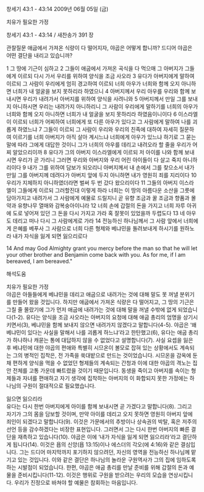 창세기 43:1 - 43:14 
2009년 06월 05일 (금)

치유가 필요한 가정



창세기 43:1 - 43:14 / 새찬송가 391 장


관찰질문
애굽에서 가져온 식량이 다 떨어지자, 야곱은 어떻게 합니까?
드디어 야곱은 어떤 결단을 내리고 있습니까?

1 그 땅에 기근이 심하고 2 그들이 애굽에서 가져온 곡식을 다 먹으매 그 아버지가 그들에게 이르되 다시 가서 우리를 위하여 양식을 조금 사오라 3 유다가 아버지에게 말하여 이르되 그 사람이 우리에게 엄히 경고하여 이르되 너희 아우가 너희와 함께 오지 아니하면 너희가 내 얼굴을 보지 못하리라 하였으니 4 아버지께서 우리 아우를 우리와 함께 보내시면 우리가 내려가서 아버지를 위하여 양식을 사려니와 5 아버지께서 만일 그를 보내지 아니하시면 우리는 내려가지 아니하리니 그 사람이 우리에게 말하기를 너희의 아우가 너희와 함께 오지 아니하면 너희가 내 얼굴을 보지 못하리라 하였음이니이다 6 이스라엘이 이르되 너희가 어찌하여 너희에게 또 다른 아우가 있다고 그 사람에게 말하여 나를 괴롭게 하였느냐  7 그들이 이르되 그 사람이 우리와 우리의 친족에 대하여 자세히 질문하여 이르기를 너희 아버지가 아직 살아 계시느냐 너희에게 아우가 있느냐 하기로 그 묻는 말에 따라 그에게 대답한 것이니 그가 너희의 아우를 데리고 내려오라 할 줄을 우리가 어찌 알았으리이까 8 유다가 그의 아버지 이스라엘에게 이르되 저 아이를 나와 함께 보내시면 우리가 곧 가리니 그러면 우리와 아버지와 우리 어린 아이들이 다 살고 죽지 아니하리이다 9 내가 그를 위하여 담보가 되오리니 아버지께서 내 손에서 그를 찾으소서 내가 만일 그를 아버지께 데려다가 아버지 앞에 두지 아니하면 내가 영원히 죄를 지리이다 10 우리가 지체하지 아니하였더라면 벌써 두 번 갔다 왔으리이다 
11 그들의 아버지 이스라엘이 그들에게 이르되 그러할진대 이렇게 하라 너희는 이 땅의 아름다운 소산을 그릇에 담아가지고 내려가서 그 사람에게 예물로 드릴지니 곧 유향 조금과 꿀 조금과 향품과 몰약과 유향나무 열매와 감복숭아이니라 12 너희 손에 갑절의 돈을 가지고 너희 자루 아귀에 도로 넣어져 있던 그 돈을 다시 가지고 가라 혹 잘못이 있었을까 두렵도다 13 네 아우도 데리고 떠나 다시 그 사람에게로 가라 14 전능하신 하나님께서 그 사람 앞에서 너희에게 은혜를 베푸사 그 사람으로 너희 다른 형제와 베냐민을 돌려보내게 하시기를 원하노라 내가 자식을 잃게 되면 잃으리로다  

14 And may God Almighty grant you mercy before the man so that he will let your other brother and Benjamin come back with you. As for me, if I am bereaved, I am bereaved."

해석도움





치유가 필요한 가정  
야곱은 아들들에게 베냐민을 데리고 애굽으로 내려가는 것에 대해 말도 못 꺼낼 분위기를 만들어 왔을 것입니다. 하지만 애굽에서 가져온 식량은 다 떨어지고, 그 땅의 기근은 그칠 줄 몰랐기에 그가 먼저 애굽에 내려가는 것에 대해 말을 꺼낼 수밖에 없게 되었습니다(1-2). 유다는 양식을 조금 사오라는 아버지의 요청에 대해 애굽 총리의 엄명을 상기시키면서(3), 베냐민을 함께 보내지 않으면 내려가지 않겠다고 말합니다(4-5). 야곱은 ‘왜 베냐민이 있다는 사실을 말해서 나를 괴롭게 하느냐’라고 한탄했고(6), 유다는 애굽 총리가 하나하나 캐묻는 통에 대답하지 않을 수 없었다고 설명합니다(7). 사실 요셉을 잃은 후 베냐민에 대한 야곱의 편애와 특별히 시므온이 볼모로 잡혀 있는 상황에서도 계속되는 그의 병적인 집착은, 전 가족을 쑥대밭으로 만드는 것이었습니다. 시므온을 감옥에 둔 채 편하게 양식을 먹을 수 없었던 형제들의 계속되는 간청과 이에 대한 야곱의 격노는 집안 전체를 고통 가운데 빠트렸을 것이기 때문입니다. 동생을 죽이고 아버지를 속이는 형제들과 자녀를 편애하고 자기 생각에 집착하는 아버지의 이 화합되지 못한 가정에는 하나님의 구원이 절대적으로 필요했습니다. 

잃으면 잃으리라  
유다는 다시 한번 아버지에게 아이를 함께 보내시면 곧 가겠다고 말합니다(8). 그리고 자기가 그의 몸을 담보할 것이며, 만약 아이를 데리고 오지 못하면 영원히 아버지 앞에 죄인이 되겠다고 말합니다(9). 이것은 가문에서의 추방이나 상속권의 박탈, 혹은 저주의 선언 등을 감수하겠다는 비장한 표현입니다. 그러면서 그는 다시 한번 아버지의 빠른 결단을 재촉하고 있습니다(10). 야곱은 이에 ‘내가 자식을 잃게 되면 잃으리라’라고 결단하게 됩니다(14). 이것은 욥의 신앙(욥 13:15)이나 에스더의 각오(에 4:16)와 같은 결심입니다. 그는 드디어 마지막까지 포기하지 않으려던, 자신의 영역을 전능하신 하나님께 맡기고 있는 것입니다. 이와 같은 결단은 하나님의 놀라운 구원역사가 그의 집에 임하도록 하는 시발점이 되었습니다. 한편, 야곱은 애굽 총리를 만날 준비를 위해 갑절의 돈과 예물을 준비시킵니다(11-12). 이것은 행위로 구원을 받으려는 우리의 모습을 연상시킵니다. 우리가 진정으로 바쳐야 할 예물은 참회하는 마음입니다.